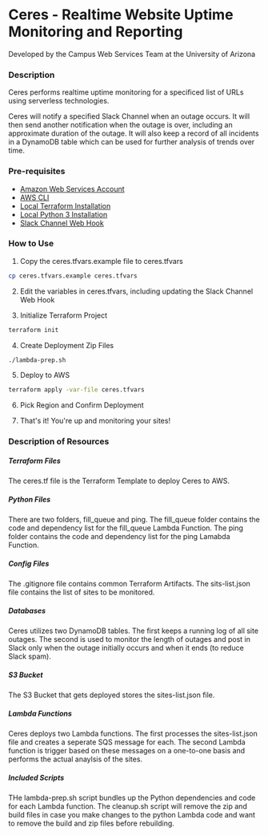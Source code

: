 # Ceres - Realtime Website Uptime Monitoring and Reporting
Developed by the Campus Web Services Team at the University of Arizona

### Description 
Ceres performs realtime uptime monitoring for a specificed list of URLs using serverless technologies. 

Ceres will notify a specified Slack Channel when an outage occurs. It will then send another notification when the outage is over, including an approximate duration of the outage. It will also keep a record of all incidents in a DynamoDB table which can be used for further analysis of trends over time. 

### Pre-requisites 
* [Amazon Web Services Account](http://aws.amazon.com/)
* [AWS CLI](https://aws.amazon.com/cli/)
* [Local Terraform Installation](https://www.terraform.io/downloads.html) 
* [Local Python 3 Installation](https://www.python.org/)
* [Slack Channel Web Hook](https://api.slack.com/messaging/webhooks)

### How to Use
1. Copy the ceres.tfvars.example file to ceres.tfvars
```bash
cp ceres.tfvars.example ceres.tfvars
```

2. Edit the variables in ceres.tfvars, including updating the Slack Channel Web Hook

3. Initialize Terraform Project
```bash
terraform init
```

4. Create Deployment Zip Files
```bash
./lambda-prep.sh
```

5. Deploy to AWS
```bash
terraform apply -var-file ceres.tfvars
```

6. Pick Region and Confirm Deployment

7. That's it! You're up and monitoring your sites!

### Description of Resources

##### Terraform Files
The ceres.tf file is the Terraform Template to deploy Ceres to AWS. 

##### Python Files
There are two folders, fill_queue and ping. The fill_queue folder contains the code and dependency list for the fill_queue Lambda Function. The ping folder contains the code and dependency list for the ping Lamabda Function.

##### Config Files
The .gitignore file contains common Terraform Artifacts. The sits-list.json file contains the list of sites to be monitored. 

##### Databases
Ceres utilizes two DynamoDB tables. The first keeps a running log of all site outages. The second is used to monitor the length of outages and post in Slack only when the outage initially occurs and when it ends (to reduce Slack spam).

##### S3 Bucket
The S3 Bucket that gets deployed stores the sites-list.json file. 

##### Lambda Functions
Ceres deploys two Lambda functions. The first processes the sites-list.json file and creates a seperate SQS message for each. The second Lambda function is trigger based on these messages on a one-to-one basis and performs the actual anaylsis of the sites.

##### Included Scripts
THe lambda-prep.sh script bundles up the Python dependencies and code for each Lambda function. The cleanup.sh script will remove the zip and build files in case you make changes to the python Lambda code and want to remove the build and zip files before rebuilding. 
